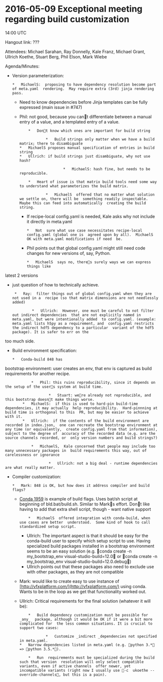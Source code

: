# 2016-05-09 Exceptional meeting regarding build customization

14:00 UTC

Hangout link: ???

Attendees: Michael Sarahan, Ray Donnelly, Kale Franz, Michael Grant, Ullrich Koethe, Stuart Berg, Phil Elson, Mark Wiebe

Agenda/Minutes:

* Version parameterization:
  ```none
  *   MichaelS:  proposing to have dependency resolution become part of meta.yaml  rendering.  May require extra (3rd) jinja rendering pass.
  ```

  * Need to know dependencies before Jinja templates can be fully expressed (main issue in #747)
  * Phil: not good, because you cant differentiate between a manual entry of a value, and a templated entry of a value.
    ```none
        *   Dont know which ones are important for build string

                *   Build strings only matter when we have a build matrix; there to disambiguate
    *   MichaelS proposes manual specification of entries in build string
    *   Ullrich: if build strings just disambiguate, why not use hash?

                        *   MichaelS: hash fine, but needs to be reproducible.

        *   Heart of issue is that matrix build tools need some way to understand what parameterizes the build matrix.

                *   MichaelS  offered that no matter what solution we settle on, there will be  something readily inspectable.  Maybe this can feed into automatically  creating the build string.
    ```

    * If recipe-local config.yaml is needed, Kale asks why not include it directly in meta.yaml
      ```none
      *   Not  sure what use case necessitates recipe-local config.yaml (global one is  agreed upon by all).  MichaelS OK with meta.yaml modifications if need  be.
      ```
    * Phil points out that global config.yaml might still need code changes for new versions of, say, Python.
      ```none
      *   MichaelS  says no, theres surely ways we can express things like 
      ```

latest 2  versions

- just question of how to technically achieve.
  ```none
   *   Ray:  filter things out of global config.yaml when they are not used in a  recipe (so that matrix dimensions are not needlessly added)

           *   Ullrich:  However, one must be careful to not filter out indirect dependencies  that are not explicitly named in meta.yaml, but were intentionally added  to config.yaml. (example: meta.yaml lists h5py as a requirement, and  config.yaml restricts the indirect hdf5 dependency to a particular  variant of the hdf5 package). It is safer to err on the 
  ```

too much
side.

* Build environment specification:
  ```none
  *   Conda-build 848 has 
  ```

bootstrap
environment: user creates an env, that env is captured as build requirements for another recipe.

```none
            *   Phil: this ruins reproducibility, since it depends on the setup of the users system at build time.

                    *   Stuart: were already not reproducible, and this bootstrap doesnt make things worse.
        *   MichaelS:  if this is used to hard-pin build-time dependencies, it may actually  help reproducibility.  Hard-pinnning at build time is orthogonal to this  PR, but may be easier to achieve with it.
        *   Ullrich:  if the contents of the build environment are recorded in index.json,  one can recreate the bootstrap environment at any time (or equivalently,  create config.yaml from that information), subject to the degree of  accuracy of the recorded data (e.g. are the source channels recorded, or  only version numbers and build strings?)

            *   MichaelS,  Kale concerned that people may include too many unnecessary packages in  build requirements this way, out of carelessness or ignorance

                    *   Ullrich: not a big deal - runtime dependencies are what really matter.
```

* Compiler customization:
  ```none
  *   Mark: 848 is OK, but how does it address compiler and build flags?
  ```

  * <u>[Conda 1959](https://github.com/conda/conda/issues/1959)</u>  is example of build flags.  Uses bat/sh script at beginning of  bld.bat/build.sh.  Similar to Marks effort.  Dont like having to add  that extra shell script, though - want native support
    ```none
        *   MichaelS  offered integration with conda-build, when use cases are better  understood.  Some kind of hook to call standardized setup script.
    ```

    * Ullrich:  The important aspect is that it should be easy for the conda-build user  to specify which setup script to use. Having specialized build packages  installed in a bootstrap environment seems to be an easy solution (e.g.  conda create -n my_bootstrap_env visual-studio-build=12.0 or conda  create -n my_bootstrap_env visual-studio-build=12.0.debug)
    * Ullrich points out that these packages also need to exclude use with other packages, as they are not compatible
  * Mark: would like to create easy to use instance of <u>[http://vfxplatform.com/](http://vfxplatform.com/)</u> using conda.  Wants to be in the loop as we get that functionality worked out.
  * Ullrich: Critical requirements for the final solution (whatever it will be):
    ```none
        *   Build dependency customization must be possible for _any_  package, although it would be OK if it were a bit more complicated for  the less common situations. It is crucial to support two cases:

                *   Customize _indirect _dependencies not specified in meta.yaml.
    *   Narrow dependencies listed in meta.yaml (e.g. python 3.* => python 3.5.*).

        *   Run  requirements must be specialized during the build such that version  resolution will only select compatible variants, even if active channels  offer newer, yet incompatible variants (right now I usually use -c  ukoethe --override-channels, but this is a pain).
    ```
